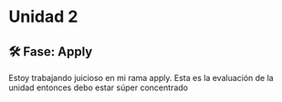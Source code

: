 # Unidad 2

## 🛠 Fase: Apply

Estoy trabajando juicioso en mi rama apply. Esta es la evaluación de la unidad entonces debo estar súper concentrado
